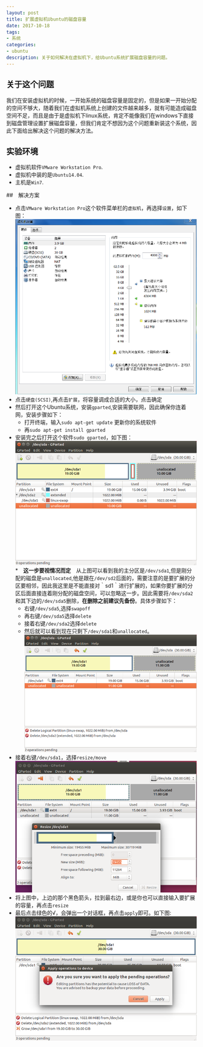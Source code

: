 ```yaml
---
layout: post
title: 扩展虚拟机Ubuntu的磁盘容量
date: 2017-10-18
tags:
- 系统
categories: 
- ubuntu
description: 关于如何解决在虚拟机下，给Ubuntu系统扩展磁盘容量的问题。
---
```


## 关于这个问题
我们在安装虚拟机的时候，一开始系统的磁盘容量是固定的，但是如果一开始分配的空间不够大，随着我们在虚拟机系统上创建的文件越来越多，就有可能造成磁盘空间不足，而且是由于是虚拟机下linux系统，肯定不能像我们在windows下直接到磁盘管理设置扩展磁盘容量，但我们肯定不想因为这个问题重新装这个系统，因此下面给出解决这个问题的解决方法。

## 实验环境
* 虚拟机软件`VMware Workstation Pro`.
* 虚拟机中装的是`Ubuntu14.04`.
* 主机是`Win7`.

##　解决方案
* 点击`VMware Workstation Pro`这个软件菜单栏的`虚拟机`，再选择`设置`，如下图：<br>
![](https://raw.githubusercontent.com/Lihit/Lihit.github.io/master/assets/img/2017-10-18-how-to-expend-disk-space-of-Ubuntu/p1.PNG)
* 点击`硬盘(SCSI)`,再点击`扩展`，将容量调成合适的大小，点击确定
* 然后打开这个Ubuntu系统，安装`gparted`,安装需要联网，因此确保你连着网，安装步骤如下：
    * 打开终端，输入`sudo apt-get update` 更新你的系统软件
    * 再`sudo apt-get install gparted `
* 安装完之后打开这个软件`sudo gparted`，如下图：<br>
![](https://raw.githubusercontent.com/Lihit/Lihit.github.io/master/assets/img/2017-10-18-how-to-expend-disk-space-of-Ubuntu/p2.png)
*　**这一步要视情况而定**　从上图可以看到我的主分区是`/dev/sda1`,但是刚分配的磁盘是`unallocated`,他是跟在`/dev/sd2`后面的，需要注意的是要扩展的分区要相邻，因此我这里是不能直接对｀sd1｀进行扩展的，如果你要扩展的分区后面直接连着刚分配的磁盘空间，可以忽略这一步。因此需要将`/dev/sda2`和其下边的`/dev/sda5`删除，**在删除之前建议先备份**。具体步骤如下：
    * 右键`/dev/sda5`,选择`swapoff`
    * 再右键`/dev/sda5`选择`delete`
    * 接着右键`/dev/sda2`选择`delete`
    * 然后就可以看到现在只剩下`/dev/sda1`和`unallocated`。
![](https://raw.githubusercontent.com/Lihit/Lihit.github.io/master/assets/img/2017-10-18-how-to-expend-disk-space-of-Ubuntu/p3.png)
* 接着右键`/dev/sda1`，选择`resize/move`<br>
![](https://raw.githubusercontent.com/Lihit/Lihit.github.io/master/assets/img/2017-10-18-how-to-expend-disk-space-of-Ubuntu/p4.png)
* 将上图中，上边的那个黑色箭头，拉到最右边，或是你也可以直接输入要扩展的容量，再点击`resize`
* 最后点击绿色的√，会弹出一个对话框，再点击`apply`即可。如下图:<br>
![](https://raw.githubusercontent.com/Lihit/Lihit.github.io/master/assets/img/2017-10-18-how-to-expend-disk-space-of-Ubuntu/p5.png)